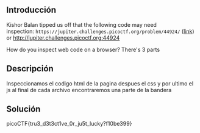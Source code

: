 ## Introducción

Kishor Balan tipped us off that the following code may need inspection: `https://jupiter.challenges.picoctf.org/problem/44924/` ([link](https://jupiter.challenges.picoctf.org/problem/44924/)) or http://jupiter.challenges.picoctf.org:44924

How do you inspect web code on a browser?
There's 3 parts
## Descripción
Inspeccionamos el codigo html de la pagina despues el css y por ultimo el js al final de cada archivo encontraremos una parte de la bandera

## Solución
picoCTF{tru3_d3t3ct1ve_0r_ju5t_lucky?f10be399}